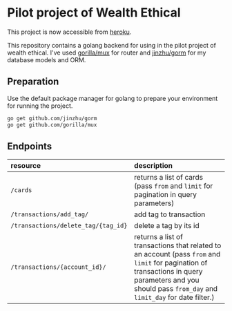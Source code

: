 # Pilot project of Wealth Ethical

This project is now accessible from [heroku](https://wealth-ethical.herokuapp.com). 

This repository contains a golang backend for using in the pilot project of wealth ethical.
I've used [gorilla/mux](https://github.com/gorilla/mux) for router and [jinzhu/gorm](https://github.com/jinzhu/gorm) for my database models and ORM.

## Preparation

Use the default package manager for golang to prepare your environment for running the project.

```bash
go get github.com/jinzhu/gorm
go get github.com/gorilla/mux
```

## Endpoints


| resource      | description                       |
|:--------------|:----------------------------------|
| `/cards`      | returns a list of cards (pass `from` and `limit` for pagination in query parameters)
| `/transactions/add_tag/`    | add tag to transaction
| `/transactions/delete_tag/{tag_id}` | delete a tag by its id |
| `/transactions/{account_id}/`      | returns a list of transactions that related to an account (pass `from` and `limit` for pagination of transactions in query parameters and you should pass `from_day` and `limit_day` for date filter.)|

